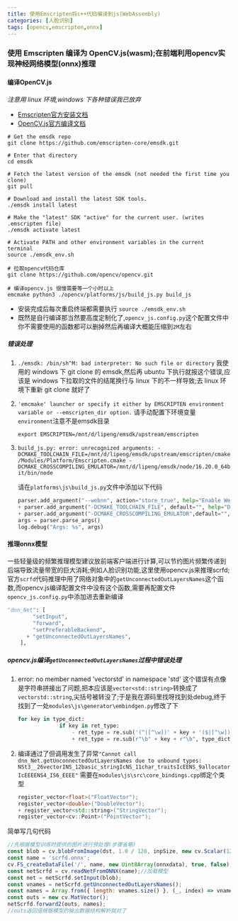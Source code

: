 ```yaml
---
title: 使用Emscripten将c++代码编译到js(WebAssembly)
categories: [人脸识别]
tags: [opencv,emscripten,onnx]
---
```


### 使用 Emscripten 编译为 OpenCV.js(wasm);在前端利用opencv实现神经网络模型(onnx)推理
#### 编译OpenCV.js
*注意用 linux 环境,windows 下各种错误我已放弃*
* [Emscripten官方安装文档](https://emscripten.org/docs/getting_started/downloads.html)
* [OpenCV.js官方编译文档](https://docs.opencv.org/4.8.0/d4/da1/tutorial_js_setup.html)
  
```shell
# Get the emsdk repo
git clone https://github.com/emscripten-core/emsdk.git

# Enter that directory
cd emsdk

# Fetch the latest version of the emsdk (not needed the first time you clone)
git pull

# Download and install the latest SDK tools.
./emsdk install latest

# Make the "latest" SDK "active" for the current user. (writes .emscripten file)
./emsdk activate latest

# Activate PATH and other environment variables in the current terminal
source ./emsdk_env.sh

# 拉取opencv代码仓库
git clone https://github.com/opencv/opencv.git

# 编译opencv.js 很慢需要等一个小时以上
emcmake python3 ./opencv/platforms/js/build_js.py build_js
```

* 安装完成后每次重启终端都需要执行 `source ./emsdk_env.sh` 
* 既然是自行编译那当然要高度定制化了,`opencv_js.config.py`这个配置文件中你不需要使用的函数都可以删掉然后再编译大概能压缩到`2M`左右
##### 错误处理
1. `./emsdk: /bin/sh^M: bad interpreter: No such file or directory`
    我使用的 windows 下 git clone 的 emsdk,然后再 ubuntu 下执行就报这个错误,应该是 windows 下拉取的文件的结尾换行与 linux 下的不一样导致;去 linux 环境下重新 git clone 就好了
2. `'emcmake' launcher or specify it either by EMSCRIPTEN environment variable or --emscripten_dir option.`
   请手动配置下环境变量 `environment`注意不是emsdk目录
    ```shell
    export EMSCRIPTEN=/mnt/d/lipeng/emsdk/upstream/emscripten
    ```
3. `build_js.py: error: unrecognized arguments: -DCMAKE_TOOLCHAIN_FILE=/mnt/d/lipeng/emsdk/upstream/emscripten/cmake/Modules/Platform/Emscripten.cmake -DCMAKE_CROSSCOMPILING_EMULATOR=/mnt/d/lipeng/emsdk/node/16.20.0_64bit/bin/node`  
    
      请在`platforms\js\build_js.py`文件中添加以下代码
      ```python
      parser.add_argument("--webnn", action="store_true", help="Enable WebNN Backend")
      + parser.add_argument("-DCMAKE_TOOLCHAIN_FILE", default="", help="DCMAKE_TOOLCHAIN_FILE")
      + parser.add_argument("-DCMAKE_CROSSCOMPILING_EMULATOR",default="",help="DCMAKE_CROSSCOMPILING_EMULATOR")   
      args = parser.parse_args()    
      log.debug("Args: %s", args)
      ```
    
#### 推理onnx模型
一些轻量级的频繁推理模型建议放前端客户端进行计算,可以节约图片频繁传递到后端导致流量带宽的巨大消耗;例如人脸识别功能,这里使用opencv.js来推理scrfd;
官方`scrfd`代码推理中用了网络对象中的`getUnconnectedOutLayersNames`这个函数,而opencv.js编译配置文件中没有这个函数,需要再配置文件`opencv_js.config.py`中添加进去重新编译
```python
"dnn_Net": [
        "setInput",
        "forward",
        "setPreferableBackend",
      + "getUnconnectedOutLayersNames",
    ],
```

##### opencv.js编译`getUnconnectedOutLayersNames`过程中错误处理
1. error: no member named 'vectorstd' in namespace 'std'
   这个错误有点像是字符串拼接出了问题,把本应该是`vector<std::string>`转换成了`vectorstd::string`,尖括号被转没了;于是我在源码里找呀找到处debug,终于找到了一处`modules\js\generator\embindgen.py`修改了下
   ```python
   for key in type_dict:
                if key in ret_type:
                    - ret_type = re.sub('(^|[^\w])' + key + '($|[^\w])', type_dict[key], ret_type)
                    + ret_type = re.sub(r"\b" + key + r"\b", type_dict[key], ret_type)
   ```

2. 编译通过了但调用发生了异常`"Cannot call dnn_Net.getUnconnectedOutLayersNames due to unbound types: NSt3__26vectorINS_12basic_stringIcNS_11char_traitsIcEENS_9allocatorIcEEEENS4_IS6_EEEE"`
需要在`modules\js\src\core_bindings.cpp`绑定个类型

    ```c++
    register_vector<float>("FloatVector");
    register_vector<double>("DoubleVector");
    + register_vector<std::string>("StringVector");
    register_vector<cv::Point>("PointVector");
    ```

简单写几句代码
```js
//先根据模型训练时提供的图片进行预处理(步骤省略)
const blob = cv.blobFromImage(dst, 1.0 / 128, inpSize, new cv.Scalar(127.5, 127.5, 127.5), true);
const name = 'scrfd.onnx';
cv.FS_createDataFile('/', name, new Uint8Array(onnxdata), true, false);
const netScrfd = cv.readNetFromONNX(name);//加载模型
const net = netScrfd.setInput(blob);
const vnames = netScrfd.getUnconnectedOutLayersNames();
const names = Array.from({ length: vnames.size() }, (_, index) => vnames.get(index));
const outs = new cv.MatVector();
netScrfd.forward2(outs, names);
//outs返回值根据模型的输出数据结构解析就对了
```
